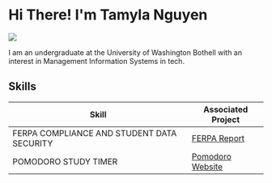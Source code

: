 # Hi There! I'm Tamyla Nguyen 
<a href="https://www.linkedin.com/in/tamyla-nguyen/"><img src="https://img.shields.io/badge/-LinkedIn-0072b1?&style=for-the-badge&logo=linkedin&logoColor=white" /></a>

I am an undergraduate at the University of Washington Bothell with an interest in Management Information Systems in  tech. 

## Skills

| Skill                                      | Associated Project         |
|--------------------------------------------|----------------------------|
| FERPA COMPLIANCE AND STUDENT DATA SECURITY | <a href="https://github.com/Tamylangu/FERPA.git">FERPA Report</a>|
| POMODORO STUDY TIMER | <a href="dylant80.github.io/Pomodoro/">Pomodoro Website</a>|

